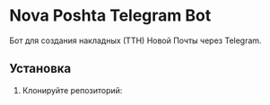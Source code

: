# Nova Poshta Telegram Bot

Бот для создания накладных (ТТН) Новой Почты через Telegram.

## Установка
1. Клонируйте репозиторий:
